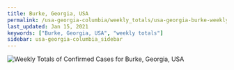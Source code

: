 ```yaml
---
title: Burke, Georgia, USA
permalink: /usa-georgia-columbia/weekly_totals/usa-georgia-burke-weekly_totals.html
last_updated: Jan 15, 2021
keywords: ["Burke, Georgia, USA", "weekly totals"]
sidebar: usa-georgia-columbia_sidebar
---
```


![Weekly Totals of Confirmed Cases for Burke, Georgia, USA](/covid_tracker/images/graphs/usa-georgia-burke-weekly_totals_graph.png)
